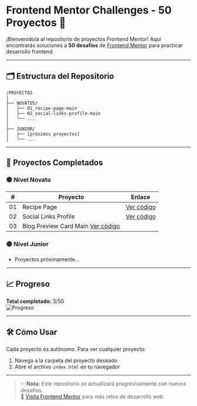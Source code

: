 # Frontend Mentor Challenges - 50 Proyectos 🚀

¡Bienvenido/a al repositorio de proyectos Frontend Mentor! Aquí encontrarás soluciones a **50 desafíos** de [Frontend Mentor](https://www.frontendmentor.io) para practicar desarrollo frontend.

---

## 🗂 Estructura del Repositorio
```text
/PROYECTOS
│
├── NOVATOS/
│   ├── 01_recipe-page-main
│   ├── 02_social-links-profile-main
│   └── ...
│
├── JUNIOR/
│   ├── [próximos proyectos]
│   └── ...
```
---

## 📌 Proyectos Completados

### 🟢 Nivel Novato
| #   | Proyecto | Enlace |
|-----|----------|--------|
| 01  | Recipe Page | [Ver código](https://github.com/Ledyba-Dev/FRONTEND_MENTOR_50/tree/main/NOVATOS/01_recipe-page-main) |
| 02  | Social Links Profile | [Ver código](https://github.com/Ledyba-Dev/FRONTEND_MENTOR_50/tree/main/NOVATOS/02_social-links-profile-main) |
| 03  | Blog Preview Card Main [Ver código](https://github.com/Ledyba-Dev/FRONTEND_MENTOR_50/tree/main/NOVATOS/03_blog-preview-card-main)

### 🟡 Nivel Junior
* Proyectos próximamente...

---

## 📈 Progreso
**Total completado:** 3/50  
![Progreso](https://img.shields.io/badge/Progreso-3%2F50_(6%25)-brightgreen)

---

## 🛠 Cómo Usar
Cada proyecto es autónomo. Para ver cualquier proyecto:
1. Navega a la carpeta del proyecto deseado
2. Abre el archivo `index.html` en tu navegador

---

> ✨ **Nota:** Este repositorio se actualizará progresivamente con nuevos desafíos.  
> 🔗 [Visita Frontend Mentor](https://www.frontendmentor.io) para más retos de desarrollo web
